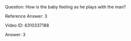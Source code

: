 Question: How is the baby feeling as he plays with the man?

Reference Answer: 3

Video ID: 6310337188

Answer: 3


